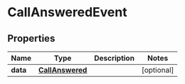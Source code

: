 

# CallAnsweredEvent

## Properties

Name | Type | Description | Notes
------------ | ------------- | ------------- | -------------
**data** | [**CallAnswered**](CallAnswered.md) |  |  [optional]



